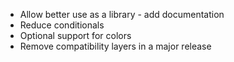 * Allow better use as a library - add documentation
* Reduce conditionals
* Optional support for colors
* Remove compatibility layers in a major release
